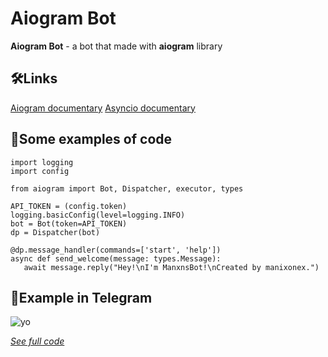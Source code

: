 # Aiogram Bot

**Aiogram Bot** - a bot that made with **aiogram** library

## 🛠Links

[Aiogram documentary](https://docs.aiogram.dev/en/latest/quick_start.html)
[Asyncio documentary](https://docs.python.org/3/library/asyncio.html)

## 📂Some examples of code
```
import logging
import config

from aiogram import Bot, Dispatcher, executor, types

API_TOKEN = (config.token)
logging.basicConfig(level=logging.INFO)
bot = Bot(token=API_TOKEN)
dp = Dispatcher(bot)

@dp.message_handler(commands=['start', 'help'])
async def send_welcome(message: types.Message):
   await message.reply("Hey!\nI'm ManxnsBot!\nCreated by manixonex.")
```
## 💾Example in Telegram
![yo](https://github.com/manixonex/basicaiogrambot/blob/main/aiogram/images/exampletelegram.png)

*[See full code](https://github.com/manixonex/basicaiogrambot/blob/main/aiogram/bot.py)*
